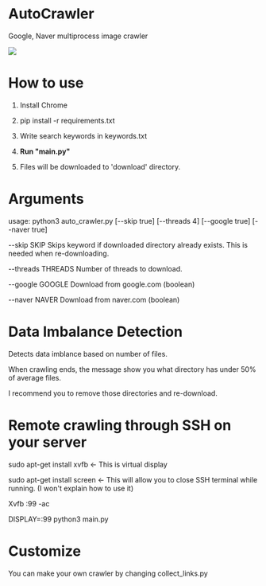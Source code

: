 # AutoCrawler
Google, Naver multiprocess image crawler

![](animation.gif)

# How to use

1. Install Chrome

2. pip install -r requirements.txt

3. Write search keywords in keywords.txt

4. **Run "main.py"**

5. Files will be downloaded to 'download' directory.


# Arguments
usage: python3 auto_crawler.py [--skip true] [--threads 4] [--google true] [--naver true]

--skip SKIP        Skips keyword if downloaded directory already exists. This is needed when re-downloading.

--threads THREADS  Number of threads to download.

--google GOOGLE    Download from google.com (boolean)

--naver NAVER      Download from naver.com (boolean)


# Data Imbalance Detection

Detects data imblance based on number of files.

When crawling ends, the message show you what directory has under 50% of average files.

I recommend you to remove those directories and re-download.


# Remote crawling through SSH on your server

sudo apt-get install xvfb <- This is virtual display

sudo apt-get install screen <- This will allow you to close SSH terminal while running. (I won't explain how to use it)

Xvfb :99 -ac

DISPLAY=:99 python3 main.py


# Customize

You can make your own crawler by changing collect_links.py
